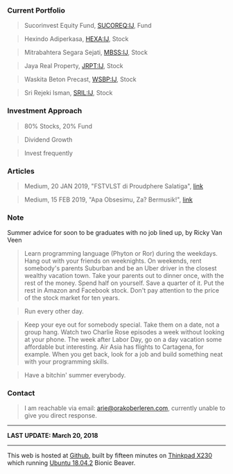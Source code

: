 ### Current Portfolio

>Sucorinvest Equity Fund, [SUCOREQ:IJ](https://www.bloomberg.com/quote/SUCOREQ:IJ), Fund

>Hexindo Adiperkasa, [HEXA:IJ](https://www.bloomberg.com/quote/HEXA:IJ), Stock

>Mitrabahtera Segara Sejati, [MBSS:IJ](https://www.bloomberg.com/quote/MBSS:IJ), Stock

>Jaya Real Property, [JRPT:IJ](https://www.bloomberg.com/quote/JRPT:IJ), Stock

>Waskita Beton Precast, [WSBP:IJ](https://www.bloomberg.com/quote/WSBP:IJ), Stock

>Sri Rejeki Isman, [SRIL:IJ](https://www.bloomberg.com/quote/SRIL:IJ), Stock


### Investment Approach

>80% Stocks, 20% Fund

>Dividend Growth

>Invest frequently

### Articles

>Medium, 20 JAN 2019, "FSTVLST di Proudphere Salatiga", [link](https://medium.com/@orakoberleren/fstvlst-di-proudphere-salatiga-78256295d60c)

>Medium, 15 FEB 2019, "Apa Obsesimu, Za? Bermusik!", [link](https://medium.com/@orakoberleren/apa-obsesimu-za-bermusik-e42c997f77f9)

### Note
Summer advice for soon to be graduates with no job lined up, by Ricky Van Veen
>Learn programming language (Phyton or Ror) during the weekdays. Hang out with your friends on weeknights. On weekends, rent somebody's parents Suburban and be an Uber driver in the closest wealthy vacation town. Take your parents out to dinner once, with the rest of the money. Spend half on yourself. Save a quarter of it. Put the rest in Amazon and Facebook stock. Don't pay attention to the price of the stock market for ten years.

>Run every other day.

>Keep your eye out for somebody special. Take them on a date, not a group hang. Watch two Charlie Rose episodes a week without looking at your phone. The week after Labor Day, go on a day vacation some affordable but interesting. Air Asia has flights to Cartagena, for example. When you get back, look for a job and build something neat with your programming skills.

>Have a bitchin' summer everybody.


### Contact

>I am reachable via email: [arie@orakoberleren.com](mailto:arie@orakoberleren.com), currently unable to give you direct response.

---

**LAST UPDATE: March 20, 2018**

---

This web is hosted at [Github](https://github.com), built by fifteen minutes on [Thinkpad X230](https://www.lenovo.com/gb/en/laptops/thinkpad/x-series/x230/) which running [Ubuntu 18.04.2](http://releases.ubuntu.com/18.04/) Bionic Beaver.





